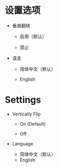 # 设置选项

- 垂直翻转

  - 启用（默认）

  - 禁止

- 语言

  - 简体中文（默认）

  - English

# Settings

- Vertically Flip

  - On (Default)

  - Off

- Language
  - 简体中文（默认）
  - English